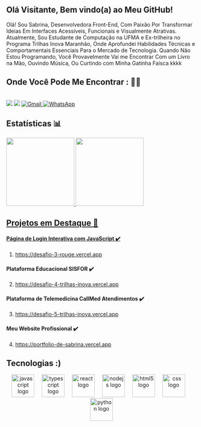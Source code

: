 
## Olá Visitante, Bem vindo(a) ao Meu GitHub!
<!---## Hi visitors, welcome to my GitHub Portfolio! --->

<!--I´m Sabrina ,front end developer . I live in São Luís, Brazil. Im currently studying computing at the Federal University of Maranhão. I am looking to collaborate on projects, share what I am learning, practice my skills and, of course, learn more and more from the community. I believe that technology brings people, goals and stories together. I feel honored to be part of this incredible journey, and I look forward to learning new opportunities and contributing to the growth of companies. ---->

Olá! Sou Sabrina, Desenvolvedora Front-End, Com Paixão Por Transformar Ideias Em Interfaces Acessíveis, Funcionais e Visualmente Atrativas. Atualmente, Sou Estudante de Computação na UFMA e Ex-trilheira no Programa Trilhas Inova Maranhão, Onde Aprofundei Habilidades Técnicas e Comportamentais Essenciais Para o Mercado de Tecnologia. Quando Não Estou Programando, Você Provavelmente Vai me Encontrar Com um Livro na Mão, Ouvindo Música, Ou Curtindo com Minha Gatinha Faísca kkkk   

## Onde Você Pode Me Encontrar : 📲📞
<!---## Where can you find me? 📲📞--->

<br> 
<div>
<a href="https://portfolio-de-sabrina.vercel.app" target="_blank"><img loading="lazy" src="https://img.shields.io/badge/Portfolio-9146FF?style=for-the-badge&logoColor=white" target="_blank"></a> 
<a href="https://www.linkedin.com/in/sabrina2610/" target="_blank"><img loading="lazy" src="https://img.shields.io/badge/-LinkedIn-%230077B5?style=for-the-badge&logo=linkedin&logoColor=white" target="_blank"></a>
<a href="mailto:sabrinamorenorodr28741@gmail.com?subject=Contato&body=Ol%C3%A1%2C%20Sabrina!%20Vi%20seu%20GitHub%20e%20gostaria%20de%20conversar!" target="_blank">
<img loading="lazy" src="https://img.shields.io/badge/Gmail-D14836?style=for-the-badge&logo=gmail&logoColor=white" alt="Gmail">
</a>
<a href="https://wa.me/5598981367859?text=Olá%2C%20vi%20seu%20GitHub%20e%20quero%20conversar!" target="_blank">
<img src="https://img.shields.io/badge/WhatsApp-25D366?style=for-the-badge&logo=whatsapp&logoColor=white" alt="WhatsApp">
</a>
</div>

## Estatísticas 📊
<!--- ## Statistics 📊--->
<div>
<a href="https://github.com/sabrinamoreno">
<img loading="lazy" height="180em" src="https://github-readme-stats.vercel.app/api/top-langs/?username=sabrinamoreno&layout=compact&langs_count=7&theme=dracula"/>
<img loading="lazy" height="180em" src="https://github-readme-stats.vercel.app/api?username=sabrinamoreno&show_icons=true&theme=dracula&include_all_commits=true&count_private=true"/>
</div>


## Projetos em Destaque 💼

#### Página de Login Interativa com JavaScript ✔️ 
1. https://desafio-3-rouge.vercel.app
#### Plataforma Educacional SISFOR ✔️
2. https://desafio-4-trilhas-inova.vercel.app
#### Plataforma de Telemedicina CallMed Atendimentos ✔️
3. https://desafio-5-trilhas-inova.vercel.app
#### Meu Website Profissional ✔️
4. https://portfolio-de-sabrina.vercel.app
  
## Tecnologias :) 
<!--- ## Technologies :)--->
  
<div align="center">
  <img src="https://cdn.jsdelivr.net/gh/devicons/devicon/icons/javascript/javascript-original.svg" height="60" alt="javascript logo"  />
  <img width="12" />
  <img src="https://skillicons.dev/icons?i=ts" height="60" alt="typescript logo"  />
  <img width="12" />
  <img src="https://cdn.jsdelivr.net/gh/devicons/devicon/icons/react/react-original.svg" height="60" alt="react logo"  />
  <img width="12" />
  <img src="https://cdn.jsdelivr.net/gh/devicons/devicon/icons/nodejs/nodejs-original.svg" height="60" alt="nodejs logo"  />
  <img width="12" />
  <img src="https://cdn.jsdelivr.net/gh/devicons/devicon/icons/html5/html5-original.svg" height="60" alt="html5 logo"  />
  <img width="12" />
  <img src="https://cdn.jsdelivr.net/gh/devicons/devicon/icons/css3/css3-original.svg" height="60" alt="css logo"  />
  <img width="12" />
  <img src="https://skillicons.dev/icons?i=py" height="60" alt="python logo"  />
</div>
